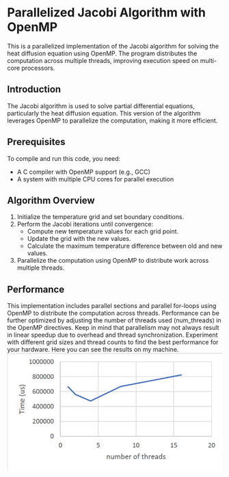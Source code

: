 # Parallelized Jacobi Algorithm with OpenMP

This is a parallelized implementation of the Jacobi algorithm for solving the heat diffusion equation using OpenMP. The program distributes the computation across multiple threads, improving execution speed on multi-core processors.

## Introduction

The Jacobi algorithm is used to solve partial differential equations, particularly the heat diffusion equation. This version of the algorithm leverages OpenMP to parallelize the computation, making it more efficient.

## Prerequisites

To compile and run this code, you need:

- A C compiler with OpenMP support (e.g., GCC)
- A system with multiple CPU cores for parallel execution

## Algorithm Overview

1. Initialize the temperature grid and set boundary conditions.
2. Perform the Jacobi iterations until convergence:
   - Compute new temperature values for each grid point.
   - Update the grid with the new values.
   - Calculate the maximum temperature difference between old and new values.
3. Parallelize the computation using OpenMP to distribute work across multiple threads.

## Performance

This implementation includes parallel sections and parallel for-loops using OpenMP to distribute the computation across threads. Performance can be further optimized by adjusting the number of threads used (num_threads) in the OpenMP directives. Keep in mind that parallelism may not always result in linear speedup due to overhead and thread synchronization. Experiment with different grid sizes and thread counts to find the best performance for your hardware. Here you can see the results on my machine.  
![Results](https://github.com/navidnt/Multi-core/blob/main/OpenMP/jacobi/results_jacobi/results.jpg)
